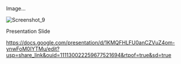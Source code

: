 
Image...

![Screenshot_9](https://user-images.githubusercontent.com/72876459/229912592-2fc0bd32-6680-456e-9041-ec2f49f0729d.png)



Presentation Slide

https://docs.google.com/presentation/d/1KMQFHLFU0anCZVuZ4om-ynwFoM0IYTMu/edit?usp=share_link&ouid=111130022259677521694&rtpof=true&sd=true
